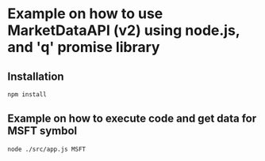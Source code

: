 # Example on how to use MarketDataAPI (v2) using node.js, and 'q' promise library

## Installation
```
npm install
```

## Example on how to execute code and get data for MSFT symbol
```
node ./src/app.js MSFT
```
